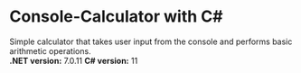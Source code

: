 # Console-Calculator with C#
Simple calculator that takes user input from the console and performs basic arithmetic operations. 
<br>
**.NET version:** 7.0.11
**C# version:** 11
